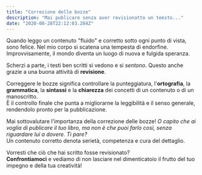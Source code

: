 ```yaml
---
title: "Correzione delle bozze"
description: "Mai publicare senza aver revisionatto un teesto..."
date: "2020-08-28T22:12:03.284Z"
---
```


Quando leggo un contenuto "fluido" e corretto sotto ogni punto di vista, sono felice. Nel mio corpo si scatena una tempesta di endorfine.
Improvvisamente, il mondo diventa un luogo di nuova e fulgida speranza.

Scherzi a parte, i testi ben scritti si vedono e si *sentono*. Questo anche grazie a una buona attività di **revisione**.

Correggere le bozze significa controllare la punteggiatura, l'**ortografia**, la **grammatica**, la **sintassi** e la **chiarezza** dei concetti di un contenuto o di un manoscritto.<br/>
È il controllo finale che punta a migliorarne la leggibilità e il senso generale, rendendolo pronto per la pubblicazione.

Mai sottovalutare l'importanza della correzione delle bozze!
_O capito che ai voglia di publicare il tuo libro, ma non è che puoi farlo così, senza riguardare lui a dovere. Ti pare?_<br/>
Un contenuto corretto denota serietà, competenza e cura del dettaglio.

Vorresti che ciò che hai scritto fosse revisionato?<br/>
**Confrontiamoci** e vediamo di non lasciare nel dimenticatoio il frutto del tuo impegno e della tua creatività!
